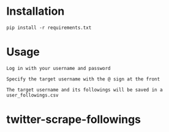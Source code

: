 # Installation

```
pip install -r requirements.txt
```

# Usage

```
Log in with your username and password

Specify the target username with the @ sign at the front

The target username and its followings will be saved in a user_followings.csv
```
# twitter-scrape-followings
